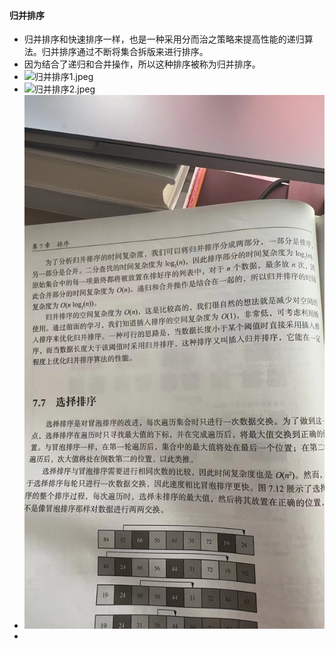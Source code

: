 #### 归并排序

- 归并排序和快速排序一样，也是一种采用分而治之策略来提高性能的递归算法。归并排序通过不断将集合拆版来进行排序。
- 因为结合了递归和合并操作，所以这种排序被称为归并排序。
- ![归并排序1.jpeg](..%2Fimages%2F%E5%BD%92%E5%B9%B6%E6%8E%92%E5%BA%8F1.jpeg)
- ![归并排序2.jpeg](..%2Fimages%2F%E5%BD%92%E5%B9%B6%E6%8E%92%E5%BA%8F2.jpeg)
- ![归并排序3.jpeg](..%2Fimages%2F%E5%BD%92%E5%B9%B6%E6%8E%92%E5%BA%8F3.jpeg)
- 